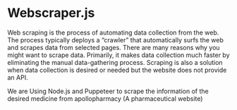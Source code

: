 # Webscraper.js
Web scraping is the process of automating data collection from the web. The process typically deploys a “crawler” that automatically surfs the web and scrapes data from selected pages. There are many reasons why you might want to scrape data. Primarily, it makes data collection much faster by eliminating the manual data-gathering process. Scraping is also a solution when data collection is desired or needed but the website does not provide an API.

We are Using Node.js and Puppeteer to scrape the information of the desired medicine from apollopharmacy (A pharmaceutical website)
